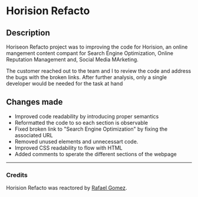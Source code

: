 # Horision Refacto
## Description
Horiseon Refacto project was to improving the code for Horision, an online mangement content compant for Search Engine Optimization, Online Reputation Management and, Social Media MArketing.

The customer reached out to the team and I to review the code and address the bugs with the broken links. 
After further analysis, only a single developer would be needed for the task at hand 
<br>

## Changes made
* Improved code readability by introducing proper semantics
* Reformatted the code to so each section is observable
* Fixed broken link to "Search Engine Optimization" by fixing the associated URL
* Removed unused elements and unnecessart code.
* Improved CSS readability to flow with HTML 
* Added comments to sperate the different sections of the webpage
______

### Credits
Horision Refacto was reactored by [Rafael Gomez](https://github.com/Fallen-Master).